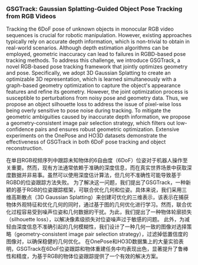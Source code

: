 ### GSGTrack: Gaussian Splatting-Guided Object Pose Tracking from RGB Videos

Tracking the 6DoF pose of unknown objects in monocular RGB video sequences is crucial for robotic manipulation. However, existing approaches typically rely on accurate depth information, which is non-trivial to obtain in real-world scenarios. Although depth estimation algorithms can be employed, geometric inaccuracy can lead to failures in RGBD-based pose tracking methods. To address this challenge, we introduce GSGTrack, a novel RGB-based pose tracking framework that jointly optimizes geometry and pose. Specifically, we adopt 3D Gaussian Splatting to create an optimizable 3D representation, which is learned simultaneously with a graph-based geometry optimization to capture the object's appearance features and refine its geometry. However, the joint optimization process is susceptible to perturbations from noisy pose and geometry data. Thus, we propose an object silhouette loss to address the issue of pixel-wise loss being overly sensitive to pose noise during tracking. To mitigate the geometric ambiguities caused by inaccurate depth information, we propose a geometry-consistent image pair selection strategy, which filters out low-confidence pairs and ensures robust geometric optimization. Extensive experiments on the OnePose and HO3D datasets demonstrate the effectiveness of GSGTrack in both 6DoF pose tracking and object reconstruction.

在单目RGB视频序列中跟踪未知物体的6自由度（6DoF）位姿对于机器人操作至关重要。然而，现有方法通常依赖于准确的深度信息，而在真实世界场景中获取深度数据并非易事。虽然可以使用深度估计算法，但几何不准确性可能导致基于RGBD的位姿跟踪方法失败。
为了解决这一问题，我们提出了GSGTrack，一种新颖的基于RGB的位姿跟踪框架，可联合优化几何和位姿。具体来说，我们采用三维高斯散点（3D Gaussian Splatting）来创建可优化的三维表示，该表示在捕获物体外观特征和优化几何的同时，通过基于图的几何优化进行学习。然而，联合优化过程容易受到噪声位姿和几何数据的干扰。为此，我们提出了一种物体轮廓损失（silhouette loss），以解决像素级损失对位姿噪声过于敏感的问题。
此外，为减轻由深度信息不准确引起的几何模糊性，我们设计了一种几何一致的图像对选择策略（geometry-consistent image pair selection strategy），过滤掉低置信度的图像对，以确保稳健的几何优化。
在OnePose和HO3D数据集上的大量实验表明，GSGTrack在6DoF位姿跟踪和物体重建任务中均表现出色，显著提升了鲁棒性和精度，为基于RGB的物体位姿跟踪提供了一个有效的解决方案。
